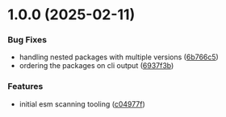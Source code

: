 # 1.0.0 (2025-02-11)


### Bug Fixes

* handling nested packages with multiple versions ([6b766c5](https://github.com/HanseltimeIndustries/esm-interop-tools/commit/6b766c52f439dd57bac23293938ee8f55684bb01))
* ordering the packages on cli output ([6937f3b](https://github.com/HanseltimeIndustries/esm-interop-tools/commit/6937f3b1e6db819a91ae475791b441ef82c599d1))


### Features

* initial esm scanning tooling ([c04977f](https://github.com/HanseltimeIndustries/esm-interop-tools/commit/c04977fa6266617c2210f1ac32d319ba10e81bee))
